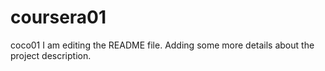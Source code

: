 # coursera01
coco01
I am editing the README file. Adding some more details about the project description.
